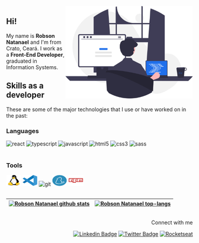 <img align="right" height="250px" src=".github/images/undraw_programming_re_kg9v.svg">

## Hi!

My name is **Robson Natanael** and I'm from Crato, Ceará. I work as a **Front-End Developer**, graduated in Information Systems.

## Skills as a developer

These are some of the major technologies that I use or have worked on in the past:

### Languages

<div>
  <img src="https://icongr.am/devicon/react-original.svg?size=30&color=currentColor" alt="react" title="React.Js" width="40" height="30" />
  <img src="https://icongr.am/devicon/typescript-original.svg?size=30&color=currentColor" alt="typescript" title="Typescript" width="40" height="30" />
  <img src="https://icongr.am/devicon/javascript-original.svg?size=30&color=currentColor" alt="javascript" title="Javascript" width="40" height="30" />
  <img src="https://icongr.am/devicon/html5-original.svg?size=30&color=currentColor" alt="html5" title="HTML5" width="40" height="30" />
  <img src="https://icongr.am/devicon/css3-original.svg?size=30&color=currentColor" alt="css3" title="CSS3" width="40" height="30" />
  <img src="https://icongr.am/devicon/sass-original.svg?size=30&color=currentColor" alt="sass" title="SASS" width="40" height="30" />
<div>
<br/>

### Tools

<div>
<img src="https://raw.githubusercontent.com/devicons/devicon/master/icons/linux/linux-original.svg" alt="linux" title="Linux" width="40" height="30" />
<img src="https://raw.githubusercontent.com/devicons/devicon/master/icons/vscode/vscode-original.svg" alt="vscode" title="VS Code" width="40" height="30" />
<img src="https://icongr.am/devicon/git-original.svg?size=30&color=currentColor" alt="git" title="Git" width="40" height="30" />
<img src="https://raw.githubusercontent.com/devicons/devicon/master/icons/yarn/yarn-original.svg" alt="yarn" title="Yarn" width="40" height="30" />
<img src="https://raw.githubusercontent.com/devicons/devicon/master/icons/npm/npm-original-wordmark.svg" alt="npm" title="npm" width="40" height="30" />
</div>

<br />

| [![Robson Natanael github stats](https://github-readme-stats.vercel.app/api?username=robsonnatanael&theme=dark&show_icons=true&count_private=false&hide_border=true)](https://github.com/robsonnatanael) | [![Robson Natanael top-langs](https://github-readme-stats.vercel.app/api/top-langs/?username=robsonnatanael&layout=compact&theme=dark&hide_border=true&langs_count=10)](https://github.com/robsonnatanael) |
| :-----------------------------------------------------------------------------------------------------------------------------------------------------------------------------------------------------: | :--------------------------------------------------------------------------------------------------------------------------------------------------------------------------------------------------------: |

<br />
<div align="right">
Connect with me

[![Linkedin Badge](https://img.shields.io/badge/-Robson%20Natanael-blue?style=flat-square&logo=Linkedin&logoColor=white&link=https://www.linkedin.com/in/robsonnatanael)](https://www.linkedin.com/in/robsonnatanael)
[![Twitter Badge](https://img.shields.io/badge/-@robsonnatanael-1ca0f1?style=flat-square&labelColor=1ca0f1&logo=twitter&logoColor=white&link=https://twitter.com/robsonnatanael)](https://twitter.com/robsonnatanael)
[![Rocketseat](https://img.shields.io/badge/-Rocketseat%20Profile-8358e1?style=flat-square&labelColor=8358e1&logoColor=white&link=https://app.rocketseat.com.br/me/robsonnatanael)](https://app.rocketseat.com.br/me/robsonnatanael)

</div>
